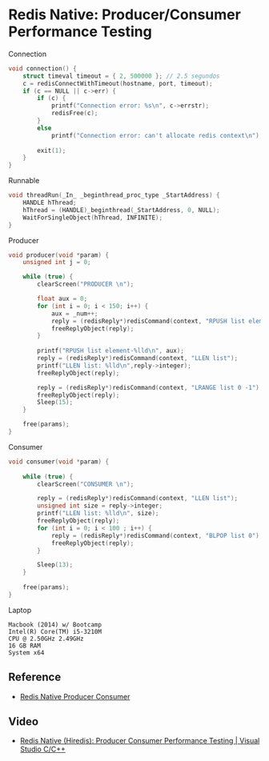 # Redis Native: Producer/Consumer Performance Testing


Connection
```c
void connection() {
	struct timeval timeout = { 2, 500000 }; // 2.5 segundos
	c = redisConnectWithTimeout(hostname, port, timeout);
	if (c == NULL || c->err) {
		if (c) {
			printf("Connection error: %s\n", c->errstr);
			redisFree(c);
		}
		else 
			printf("Connection error: can't allocate redis context\n");
		
		exit(1);
	}
}
```

Runnable
```c
void threadRun(_In_ _beginthread_proc_type _StartAddress) {
	HANDLE hThread;
	hThread = (HANDLE)_beginthread(_StartAddress, 0, NULL);
	WaitForSingleObject(hThread, INFINITE);
}
```

Producer
```c
void producer(void *param) {
	unsigned int j = 0;

	while (true) {
		clearScreen("PRODUCER \n");

		float aux = 0;
		for (int i = 0; i < 150; i++) {
			aux = _num++;
			reply = (redisReply*)redisCommand(context, "RPUSH list element-%lld", aux);		
			freeReplyObject(reply);
		}
   
		printf("RPUSH list element-%lld\n", aux);
		reply = (redisReply*)redisCommand(context, "LLEN list");
		printf("LLEN list: %lld\n",reply->integer);
		freeReplyObject(reply);

		reply = (redisReply*)redisCommand(context, "LRANGE list 0 -1");
		freeReplyObject(reply);
		Sleep(15);
	}

	free(params);
}
```

Consumer
```c
void consumer(void *param) {
	
	while (true) {
		clearScreen("CONSUMER \n");

		reply = (redisReply*)redisCommand(context, "LLEN list");
		unsigned int size = reply->integer;
		printf("LLEN list: %lld\n", size);
		freeReplyObject(reply);
		for (int i = 0; i < 100 ; i++) {
			reply = (redisReply*)redisCommand(context, "BLPOP list 0");
			freeReplyObject(reply);
		}

		Sleep(13);
	}
	
	free(params);
}
```

Laptop
```
Macbook (2014) w/ Bootcamp
Intel(R) Core(TM) i5-3210M
CPU @ 2.50GHz 2.49GHz
16 GB RAM
System x64
```

## Reference
 * [Redis Native Producer Consumer](https://github.com/vicboma1/Redis-Native-Producer-Consumer)
 
## Video
*  [Redis Native (Hiredis):  Producer Consumer Performance Testing | Visual Studio C/C++](https://youtu.be/3aRJe4E3X6w)
